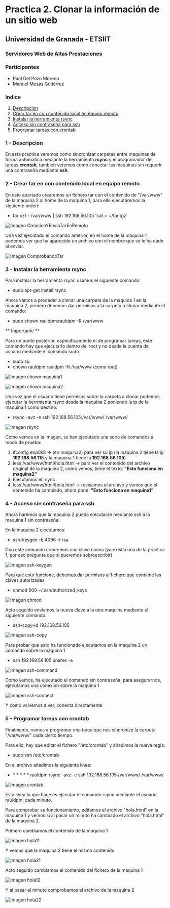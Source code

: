 # Practica 2. Clonar la información de un sitio web #
 
## Universidad de Granada - ETSIIT ##
### Servidores Web de Altas Prestaciones ###

### Participantes ###

- Raúl Del Pozo Moreno
- Manuel Mesas Gutiérrez 

### Indice ###

1. [Descripcion](#id1)
2. [Crear tar en con contenido local en equipo remoto](#id2)
3. [Instalar la herramienta rsync](#id3)
4. [Acceso sin contraseña para ssh](#id4)
5. [Programar tareas con crontab](#id5)

### 1 - Descripcion <a name="id1"></a>

En esta practica veremos como sincronizar carpetas entre maquinas de forma automatica mediante la herramienta **rsync** y el programador de tareas **crontab**, tambien veremos como conectar las maquinas sin requerir una contraseña mediante **ssh**.

### 2 - Crear tar en con contenido local en equipo remoto <a name="id2"></a>

En este apartado crearemos un fichero tar con el contenido de "/var/www" de la maquina 2 al home de la maquina 1, para ello ejecutaremos la siguiente orden:

- tar czf - /var/www | ssh 192.168.56.105 'cat > ~/tar.tgz'

![Imagen CreacionYEnvioTarEnRemoto](https://github.com/rauldpm/SWAP1718/blob/master/Practica2/Imagenes/enviandoArchivo.png "Imagen CreacionYEnvioTarEnRemoto")

Una vez ejecutado el comando anterior, en el home de la maquina 1 podemos ver que ha aparecido un archivo con el nombre que se le ha dado al enviar.

![Imagen ComprobandoTar](https://github.com/rauldpm/SWAP1718/blob/master/Practica2/Imagenes/archivoRecibido.png "Imagen ComprobandoTar")


### 3 - Instalar la herramienta rsync <a name="id3"></a>

Para instalar la herramienta rsync usamos el siguiente comando:

- sudo apt-get install rsync

Ahora vamos a proceder a clonar una carpeta de la maquina 1 en la maquina 2, primero debemos dar permisos a la carpeta a clonar mediante el comando:

- sudo chown rauldpm:rauldpm -R /var/www

** Importante ** 

Para un punto posterior, especificamente el de programar tareas, este comando hay que ejecutarlo dentro del root y no desde la cuenta de usuario mediante el comando sudo

- sudo su
- chown rauldpm:rauldpm -R /var/www (como root)

![Imagen chown maquina1](https://github.com/rauldpm/SWAP1718/blob/master/Practica2/Imagenes/chown1.png "Imagen chown maquina 1")

![Imagen chown maquina2](https://github.com/rauldpm/SWAP1718/blob/master/Practica2/Imagenes/chown2.png "Imagen chown maquina 2")

Una vez que el usuario tiene permisos sobre la carpeta a clonar podemos ejecutar la herrmienta rsync desde la maquina 2 poniendo la ip de la maquina 1 como destino:

- rsync -avz -e ssh 192.168.56.105:/var/www/ /var/www/

![Imagen rsync](https://github.com/rauldpm/SWAP1718/blob/master/Practica2/Imagenes/rsyncMaquina1a2.png "Imagen rsync")

Como vemos en la imagen, se han ejecutado una serie de comandos a modo de prueba:

1. ifconfig enp0s8 -> (en maquina2) para ver su ip (la maquina 2 tiene la ip **192.168.56.115** y la maquina 1 tiene la **192.168.56.105**)
2. less /var/www/html/hola.html -> para ver el contenido del archivo original de la maquina 2, como vemos, tiene el texto: **"Esto funciona en maquina2"**
3. Ejecutamos el rsync
4. less /var/www/html/hola.html -> revisamos el archivo y vemos que el contenido ha cambiado, ahora pone: **"Esto funciona en maquina1"**


### 4 - Acceso sin contraseña para ssh <a name="id4"></a>

Ahora haremos que la maquina 2 pueda ejecutarse mediante ssh a la maquina 1 sin contraseña.

En la maquina 2 ejecutamos:

- ssh-keygen -b 4096 -t rsa

Con este comando crearemos una clave nueva (ya existia una de la practica 1, por eso pregunta que si queremos sobreescribir)

![Imagen ssh-keygen](https://github.com/rauldpm/SWAP1718/blob/master/Practica2/Imagenes/ssh-keygen.png "Imagen ssh-keygen")

Para que esto funcione, debemos dar permisos al fichero que contiene las claves autorizadas

- chmod 600 ~/.ssh/authorized_keys

![Imagen chmod](https://github.com/rauldpm/SWAP1718/blob/master/Practica2/Imagenes/chmod.png "Imagen chmod")

Acto seguido enviamos la nueva clave a la otra maquina mediante el siguiente comando:

- ssh-copy-id 192.168.56.105

![Imagen ssh-copy](https://github.com/rauldpm/SWAP1718/blob/master/Practica2/Imagenes/ssh-copy.png "Imagen ssh-copy")

Para probar que esto ha funcionado ejecutamos en la maquina 2 un comando sobre la maquina 1

- ssh 192.168.56.105 uname -a

![Imagen ssh-command](https://github.com/rauldpm/SWAP1718/blob/master/Practica2/Imagenes/sshCommand.png "Imagen ssh-command")

Como vemos, ha ejecutado el comando sin contraseña, para asegurarnos, ejecutamos una conexion sobre la maquina 1

![Imagen ssh-connect](https://github.com/rauldpm/SWAP1718/blob/master/Practica2/Imagenes/sshConnect.png "Imagen ssh-command")

Y como volvemos a ver, conecta directamente

### 5 - Programar tareas con crontab <a name="id5"></a>

Finalmente, vamos a programar una tarea que nos sincronize la carpeta "/var/www/" cada cierto tiempo.

Para ello, hay que editar el fichero "/etc/crontab" y añadimos la nueva regla:

- sudo vim /etc/crontab

En el archivo añadimos la siguiente linea:

- \*  \*  \* \* \* rauldpm rsync -avz -e ssh 192.168.56.105:/var/www/ /var/www/

![Imagen crontab](https://github.com/rauldpm/SWAP1718/blob/master/Practica2/Imagenes/crontab.png "Imagen crontab")

Esta linea lo que hace es ejecutar el comando rsync mediante el usuario rauldpm, cada minuto.

Para comprobar su funcionamiento, editamos el archivo "hola.html" en la maquina 1 y vemos si al pasar un minuto ha cambiado el archivo "hola.html" de la maquina 2.

Primero cambiamos el contenido de la maquina 1

![Imagen hola11](https://github.com/rauldpm/SWAP1718/blob/master/Practica2/Imagenes/hola11.png "Imagen hola11")

Y vemos que la maquina 2 tiene el mismo contenido

![Imagen hola21](https://github.com/rauldpm/SWAP1718/blob/master/Practica2/Imagenes/hola21.png "Imagen hola21")

Acto seguido cambiamos el contenido del fichero de la maquina 1

![Imagen hola12](https://github.com/rauldpm/SWAP1718/blob/master/Practica2/Imagenes/hola12.png "Imagen hola12")

Y al pasar el minuto comprobamos el archivo de la maquina 2

![Imagen hola22](https://github.com/rauldpm/SWAP1718/blob/master/Practica2/Imagenes/hola22.png "Imagen hola22")




